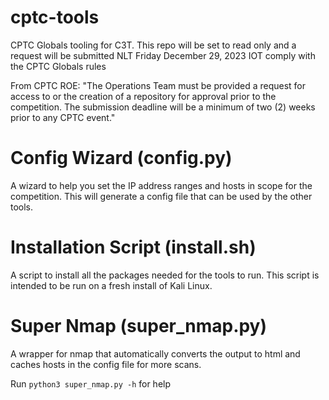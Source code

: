 # cptc-tools
CPTC Globals tooling for C3T. This repo will be set to read only and a request will be submitted NLT Friday December 29, 2023 IOT comply with the CPTC Globals rules

From CPTC ROE:
"The Operations Team must be provided a request for access to or the creation of a repository for
approval prior to the competition. The submission deadline will be a minimum of two (2) weeks
prior to any CPTC event."

# Config Wizard (config.py)

A wizard to help you set the IP address ranges and hosts in scope for the competition. This will generate a config file that can be used by the other tools.

# Installation Script (install.sh)

A script to install all the packages needed for the tools to run. This script is intended to be run on a fresh install of Kali Linux.

# Super Nmap (super_nmap.py)

 A wrapper for nmap that automatically converts the output to html and caches hosts in the config file for more scans.

 Run `python3 super_nmap.py -h` for help

